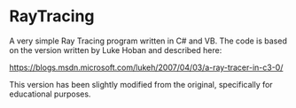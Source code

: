 # RayTracing
A very simple Ray Tracing program written in C# and VB. The code is based on the version written by Luke Hoban and described here:

https://blogs.msdn.microsoft.com/lukeh/2007/04/03/a-ray-tracer-in-c3-0/

This version has been slightly modified from the original, specifically for educational purposes. 
